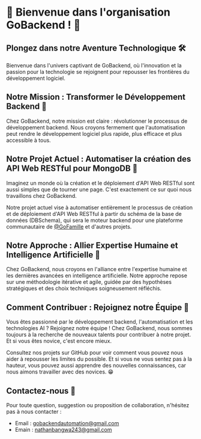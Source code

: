 # 🥳 Bienvenue dans l'organisation GoBackend ! 🚀

## Plongez dans notre Aventure Technologique 🛠️

Bienvenue dans l'univers captivant de GoBackend, où l'innovation et la passion pour la technologie se rejoignent pour repousser les frontières du développement logiciel. 

## Notre Mission : Transformer le Développement Backend 🌟

Chez GoBackend, notre mission est claire : révolutionner le processus de développement backend. Nous croyons fermement que l'automatisation peut rendre le développement logiciel plus rapide, plus efficace et plus accessible à tous. 

## Notre Projet Actuel : Automatiser la création des API Web RESTful pour MongoDB 🤖

Imaginez un monde où la création et le déploiement d'API Web RESTful sont aussi simples que de tourner une page. C'est exactement ce sur quoi nous travaillons chez GoBackend.

Notre projet actuel vise à automatiser entièrement le processus de création et de déploiement d'API Web RESTful à partir du schéma de la base de données (DBSchema), qui sera le moteur backend pour une plateforme communautaire de [@GoFamille](https://github.com/GoFamille) et d'autres projets.

## Notre Approche : Allier Expertise Humaine et Intelligence Artificielle 🧠

Chez GoBackend, nous croyons en l'alliance entre l'expertise humaine et les dernières avancées en intelligence artificielle. Notre approche repose sur une méthodologie itérative et agile, guidée par des hypothèses stratégiques et des choix techniques soigneusement réfléchis.

## Comment Contribuer : Rejoignez notre Équipe 💼

Vous êtes passionné par le développement backend, l'automatisation et les technologies AI ? Rejoignez notre équipe ! Chez GoBackend, nous sommes toujours à la recherche de nouveaux talents pour contribuer à notre projet. Et si vous êtes novice, c'est encore mieux. 

Consultez nos projets sur GitHub pour voir comment vous pouvez nous aider à repousser les limites du possible. Et si vous ne vous sentez pas à la hauteur, vous pouvez aussi apprendre des nouvelles connaissances, car nous aimons travailler avec des novices. 😁

## Contactez-nous 📧

Pour toute question, suggestion ou proposition de collaboration, n'hésitez pas à nous contacter :

- Email : gobackendautomation@gmail.com
- Emain : nathanbangwa243@gmail.com

